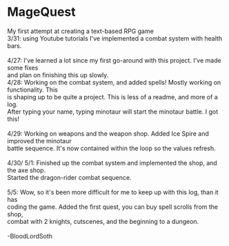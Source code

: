 # MageQuest

My first attempt at creating a text-based RPG game<br>
3/31: using Youtube tutorials I've implemented a combat system with health bars.<br>
<br>
4/27: I've learned a lot since my first go-around with this project. I've made some fixes<br>
and plan on finishing this up slowly.
<br>
4/28: Working on the combat system, and added spells! Mostly working on functionality. This<br>
is shaping up to be quite a project. This is less of a readme, and more of a log.<br>
After typing your name, typing minotaur will start the minotaur battle. I got this!<br>
<br>
4/29: Working on weapons and the weapon shop. Added Ice Spire and improved the minotaur<br>
battle sequence. It's now contained within the loop so the values refresh.<br>
<br>
4/30/ 5/1: Finished up the combat system and implemented the shop, and the axe shop.<br>
Started the dragon-rider combat sequence.<br>
<br>
5/5: Wow, so it's been more difficult for me to keep up with this log, than it has<br>
coding the game. Added the first quest, you can buy spell scrolls from the shop,<br>
combat with 2 knights, cutscenes, and the beginning to a dungeon.<br>
<br>
-BloodLordSoth
